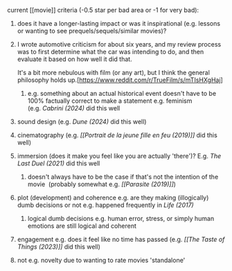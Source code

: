 current [[movie]] criteria (-0.5 star per bad area or -1 for very bad):
1. does it have a longer-lasting impact or was it inspirational (e.g. lessons or wanting to see prequels/sequels/similar movies)?  
2. I wrote automotive criticism for about six years, and my review process was to first determine what the car was intending to do, and then evaluate it based on how well it did that.
   
   It's a bit more nebulous with film (or any art), but I think the general philosophy holds up.[https://www.reddit.com/r/TrueFilm/s/mTIsHXgHaj]  
    1. e.g. something about an actual historical event doesn't have to be 100% factually correct to make a statement e.g. feminism (e.g. _Cabrini (2024)_ did this well
3. sound design (e.g. _Dune (2024)_ did this well)  
4. cinematography (e.g. _[[Portrait de la jeune fille en feu (2019)]]_ did this well)  
5. immersion (does it make you feel like you are actually 'there')? E.g. _The Last Duel (2021)_ did this well
	1. doesn't always have to be the case if that's not the intention of the movie  (probably somewhat e.g. *[[Parasite (2019)]]*)
6. plot (development) and coherence e.g. are they making (illogically) dumb decisions or not e.g. happened frequently in _Life (2017)_  
    1. logical dumb decisions e.g. human error, stress, or simply human emotions are still logical and coherent  
7. engagement e.g. does it feel like no time has passed (e.g. _[[The Taste of Things (2023)]]_ did this well)
8. not e.g. novelty due to wanting to rate movies 'standalone'